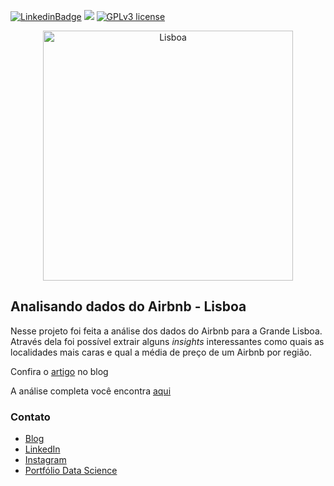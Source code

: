 [![LinkedinBadge](https://img.shields.io/badge/Vinicius%20Boscoa-blue?logo=LinkedIn&link=https://www.linkedin.com/in/vinicius-boscoa/)](https://www.linkedin.com/in/vinicius-boscoa/)
[![](https://img.shields.io/badge/python-3.7+-green.svg)](https://www.python.org/downloads/release/python-365/) 
[![GPLv3 license](https://img.shields.io/badge/License-GPLv3-blue.svg)](http://perso.crans.org/besson/LICENSE.html) 


<p align="center">
  <img src="https://images.unsplash.com/photo-1599069259192-1ce408f17188?ixlib=rb-1.2.1&ixid=MnwxMjA3fDB8MHxwaG90by1wYWdlfHx8fGVufDB8fHx8&auto=format&fit=crop&w=2700&q=80" 
  alt="Lisboa" height="400px" />
</p>


## Analisando dados do Airbnb - Lisboa

Nesse projeto foi feita a análise dos dados do Airbnb para a Grande Lisboa. Através dela foi possível extrair alguns *insights* interessantes como quais as localidades mais caras
e qual a média de preço de um Airbnb por região.

Confira o [artigo](https://www.viniboscoa.dev/blog/analisando-dados-do-airbnb-lisboa) no blog

A análise completa você encontra [aqui](https://colab.research.google.com/drive/1H1GHthXObl2WxiciECyKtqJFlLK2Qgma?usp=sharing)

### Contato

* [Blog](https://viniboscoa.dev/blog)
* [LinkedIn](https://linkedin.com/in/vinicius-boscoa)
* [Instagram](https://instagram.com/viniciusboscoa)
* [Portfólio Data Science](https://github.com/virb30/data_science)
